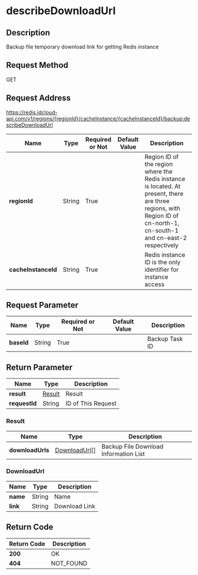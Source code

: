 # describeDownloadUrl


## Description
Backup file temporary download link for getting Redis instance

## Request Method
GET

## Request Address
https://redis.jdcloud-api.com/v1/regions/{regionId}/cacheInstance/{cacheInstanceId}/backup:describeDownloadUrl

|Name|Type|Required or Not|Default Value|Description|
|---|---|---|---|---|
|**regionId**|String|True| |Region ID of the region where the Redis instance is located. At present, there are three regions, with Region ID of cn-north-1, cn-south-1 and cn-east-2 respectively|
|**cacheInstanceId**|String|True| |Redis instance ID is the only identifier for instance access|

## Request Parameter
|Name|Type|Required or Not|Default Value|Description|
|---|---|---|---|---|
|**baseId**|String|True| |Backup Task ID|


## Return Parameter
|Name|Type|Description|
|---|---|---|
|**result**|[Result](#Result)|Result|
|**requestId**|String|ID of This Request|

### <a name="Result">Result</a>
|Name|Type|Description|
|---|---|---|
|**downloadUrls**|[DownloadUrl[]](#DownloadUrl)|Backup File Download Information List|
### <a name="DownloadUrl">DownloadUrl</a>
|Name|Type|Description|
|---|---|---|
|**name**|String|Name|
|**link**|String|Download Link|

## Return Code
|Return Code|Description|
|---|---|
|**200**|OK|
|**404**|NOT_FOUND|
